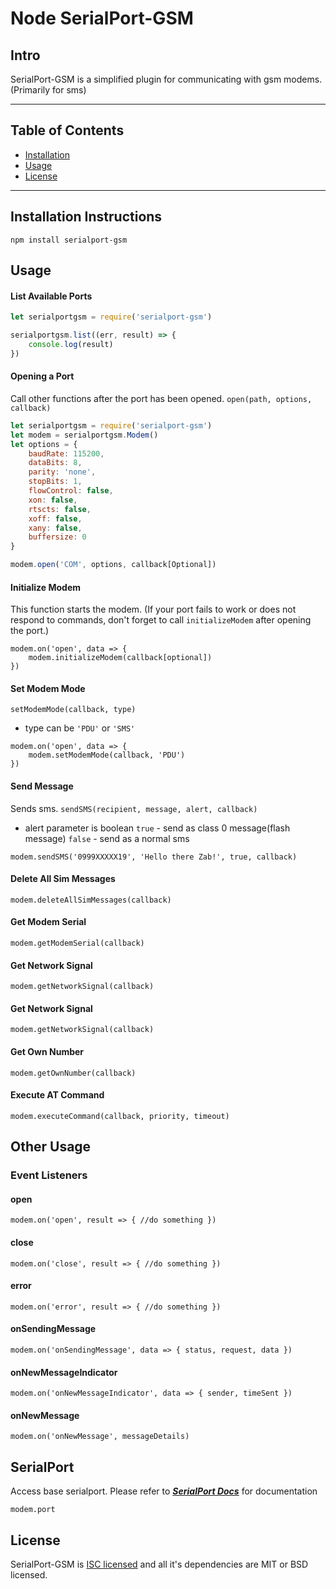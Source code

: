 # Node SerialPort-GSM

## Intro

SerialPort-GSM is a simplified plugin for communicating with gsm modems. (Primarily for sms)
***
## Table of Contents

* [Installation](#installation-instructions)
* [Usage](#usage)
* [License](#license)

***
## Installation Instructions

```
npm install serialport-gsm
```

## Usage

#### List Available Ports
```js
let serialportgsm = require('serialport-gsm')

serialportgsm.list((err, result) => {
    console.log(result)
})
```

#### Opening a Port
Call other functions after the port has been opened.
`open(path, options, callback)`
```js
let serialportgsm = require('serialport-gsm')
let modem = serialportgsm.Modem()
let options = {
    baudRate: 115200,
    dataBits: 8,
    parity: 'none',
    stopBits: 1,
    flowControl: false,
    xon: false,
    rtscts: false,
    xoff: false,
    xany: false,
    buffersize: 0
}

modem.open('COM', options, callback[Optional])
```
#### Initialize Modem
This function starts the modem. (If your port fails to work or does not respond to commands, don't forget to call `initializeModem` after opening the port.)
```
modem.on('open', data => {
    modem.initializeModem(callback[optional])
})
```

#### Set Modem Mode
`setModemMode(callback, type)`
* type can be `'PDU'` or `'SMS'`
```
modem.on('open', data => {
    modem.setModemMode(callback, 'PDU')
})
```

#### Send Message
Sends sms.
`sendSMS(recipient, message, alert, callback)`
* alert parameter is boolean
`true` - send as class 0 message(flash message)
`false` - send as a normal sms
```
modem.sendSMS('0999XXXXX19', 'Hello there Zab!', true, callback)
```
#### Delete All Sim Messages
```
modem.deleteAllSimMessages(callback)
```

#### Get Modem Serial
```
modem.getModemSerial(callback)
```

#### Get Network Signal
```
modem.getNetworkSignal(callback)
```

#### Get Network Signal
```
modem.getNetworkSignal(callback)
```

#### Get Own Number
```
modem.getOwnNumber(callback)
```

#### Execute AT Command
```
modem.executeCommand(callback, priority, timeout)
```

## Other Usage 
### Event Listeners
#### open
```
modem.on('open', result => { //do something })
```

#### close
```
modem.on('close', result => { //do something })
```

#### error
```
modem.on('error', result => { //do something })
```

#### onSendingMessage
```
modem.on('onSendingMessage', data => { status, request, data })
```

#### onNewMessageIndicator
```
modem.on('onNewMessageIndicator', data => { sender, timeSent })
```

#### onNewMessage
```
modem.on('onNewMessage', messageDetails)
```

## SerialPort
Access base serialport. Please refer to [***SerialPort Docs***](https://serialport.io/docs/en/api-serialport) for documentation
```
modem.port
```

## License
SerialPort-GSM is [ISC licensed](LICENSE) and all it's dependencies are MIT or BSD licensed.

